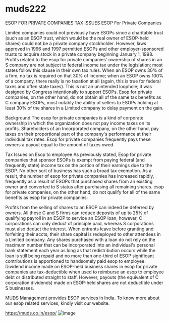 # muds222
ESOP FOR PRIVATE COMPANIES TAX ISSUES
ESOP For Private Companies

Limited companies could not previously have ESOPs since a charitable trust (such as an ESOP trust, which would be the real owner of ESOP-held shares) could not be a private company stockholder. However, laws approved in 1996 and 1997 permitted ESOPs and other employer-sponsored trusts to acquire stock in a private company beginning January 1, 1998. Profits related to the esop for private companies' ownership of shares in an S company are not subject to federal income tax under the legislation; most states follow this clause in their own tax rules. When an ESOP owns 30% of a firm, no tax is required on that 30% of income; when an ESOP owns 100% of a company, there really is no taxation at all (again, this is true for federal taxes and often state taxes). This is not an unintended loophole; it was designed by Congress intentionally to support ESOPs. Esop for private companies, on the other hand, do not obtain all of the same tax benefits as C company ESOPs, most notably the ability of sellers to ESOPs holding at least 30% of the shares in a Limited company to delay payment on the gain.

Background
The esop for private companies is a kind of corporate ownership in which the organization does not pay income taxes on its profits. Shareholders of an Incorporated company, on the other hand, pay taxes on their proportional part of the company's performance at their individual tax rates. Esop for private companies frequently pays these owners a payout equal to the amount of taxes owed.

Tax Issues on Esop to employee
As previously stated, Esop for private companies that sponsor ESOPs is exempt from paying federal (and frequently state) income tax on the portion of their earnings due to the ESOP. No other sort of business has such a broad tax exemption. As a result, the number of esop for private companies has increased rapidly, frequently as a result of ESOPs that purchased shares from an existing owner and converted to S status after purchasing all remaining shares. esop for private companies, on the other hand, do not qualify for all of the same benefits as esop for private companies:

Profits from the selling of shares to an ESOP can indeed be deferred by owners.
All these C and S firms can reduce deposits of up to 25% of qualifying payroll in an ESOP to service an ESOP loan, however, C corporations can only deduct of principle paid, whereas S corporations must also deduct the interest.
When entrants leave before granting and forfeiting their accts, their share capital is redeployed to other attendees in a Limited company. Any shares purchased with a loan do not rely on the maximum number that can be incorporated into an individual's personal bank statement each year as long as that redistribution occurs while the loan is still being repaid and no more than one-third of ESOP significant contributions is apportioned to handsomely paid esop to employee. 
Dividend income made on ESOP-held business shares in esop for private companies are tax-deductible when used to reimburse an esop to employee debt or distributed straight to staff. However, payouts (the equivalent of C corporation dividends) made on ESOP-held shares are not deductible under S businesses.

MUDS Management provides ESOP services in India. To know more about our esop related services, kindly visit our website. 

https://muds.co.in/esop/
![image](https://user-images.githubusercontent.com/102798589/161496543-939bcb5c-39ca-4e3d-973d-eecb7f1d5948.png)

